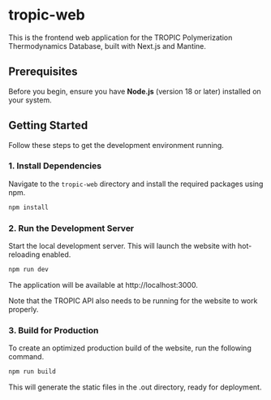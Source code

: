 # tropic-web

This is the frontend web application for the TROPIC Polymerization Thermodynamics Database, built with Next.js and Mantine.

## Prerequisites

Before you begin, ensure you have **Node.js** (version 18 or later) installed on your system.

## Getting Started

Follow these steps to get the development environment running.

### 1. Install Dependencies

Navigate to the `tropic-web` directory and install the required packages using npm.

```bash
npm install
```

### 2. Run the Development Server

Start the local development server. This will launch the website with hot-reloading enabled.

```bash
npm run dev
```
The application will be available at http://localhost:3000.

Note that the TROPIC API also needs to be running for the website to work properly.

### 3. Build for Production

To create an optimized production build of the website, run the following command.

```bash
npm run build
```
This will generate the static files in the .out directory, ready for deployment.

